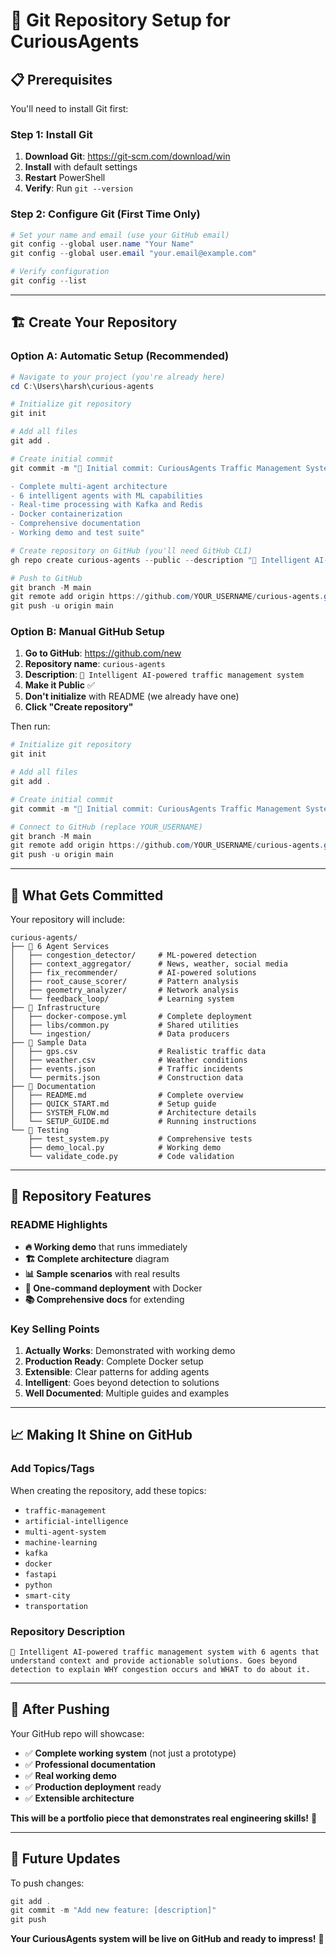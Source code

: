 # 🚀 Git Repository Setup for CuriousAgents

## 📋 **Prerequisites**

You'll need to install Git first:

### Step 1: Install Git
1. **Download Git**: https://git-scm.com/download/win
2. **Install** with default settings
3. **Restart** PowerShell
4. **Verify**: Run `git --version`

### Step 2: Configure Git (First Time Only)
```powershell
# Set your name and email (use your GitHub email)
git config --global user.name "Your Name"
git config --global user.email "your.email@example.com"

# Verify configuration
git config --list
```

---

## 🏗️ **Create Your Repository**

### Option A: Automatic Setup (Recommended)
```powershell
# Navigate to your project (you're already here)
cd C:\Users\harsh\curious-agents

# Initialize git repository
git init

# Add all files
git add .

# Create initial commit
git commit -m "🚀 Initial commit: CuriousAgents Traffic Management System

- Complete multi-agent architecture
- 6 intelligent agents with ML capabilities
- Real-time processing with Kafka and Redis
- Docker containerization
- Comprehensive documentation
- Working demo and test suite"

# Create repository on GitHub (you'll need GitHub CLI)
gh repo create curious-agents --public --description "🚦 Intelligent AI-powered traffic management system with 6 agents that understand context and provide actionable solutions"

# Push to GitHub
git branch -M main
git remote add origin https://github.com/YOUR_USERNAME/curious-agents.git
git push -u origin main
```

### Option B: Manual GitHub Setup
1. **Go to GitHub**: https://github.com/new
2. **Repository name**: `curious-agents`
3. **Description**: `🚦 Intelligent AI-powered traffic management system`
4. **Make it Public** ✅
5. **Don't initialize** with README (we already have one)
6. **Click "Create repository"**

Then run:
```powershell
# Initialize git repository
git init

# Add all files
git add .

# Create initial commit
git commit -m "🚀 Initial commit: CuriousAgents Traffic Management System"

# Connect to GitHub (replace YOUR_USERNAME)
git branch -M main
git remote add origin https://github.com/YOUR_USERNAME/curious-agents.git
git push -u origin main
```

---

## 📝 **What Gets Committed**

Your repository will include:

```
curious-agents/
├── 📁 6 Agent Services
│   ├── congestion_detector/     # ML-powered detection
│   ├── context_aggregator/      # News, weather, social media
│   ├── fix_recommender/         # AI-powered solutions
│   ├── root_cause_scorer/       # Pattern analysis
│   ├── geometry_analyzer/       # Network analysis
│   └── feedback_loop/           # Learning system
├── 📁 Infrastructure
│   ├── docker-compose.yml       # Complete deployment
│   ├── libs/common.py           # Shared utilities
│   └── ingestion/               # Data producers
├── 📁 Sample Data
│   ├── gps.csv                  # Realistic traffic data
│   ├── weather.csv              # Weather conditions
│   ├── events.json              # Traffic incidents
│   └── permits.json             # Construction data
├── 📁 Documentation
│   ├── README.md                # Complete overview
│   ├── QUICK_START.md           # Setup guide
│   ├── SYSTEM_FLOW.md           # Architecture details
│   └── SETUP_GUIDE.md           # Running instructions
└── 📁 Testing
    ├── test_system.py           # Comprehensive tests
    ├── demo_local.py            # Working demo
    └── validate_code.py         # Code validation
```

---

## 🎯 **Repository Features**

### README Highlights
- **🔥 Working demo** that runs immediately
- **🏗️ Complete architecture** diagram
- **📊 Sample scenarios** with real results
- **🚀 One-command deployment** with Docker
- **📚 Comprehensive docs** for extending

### Key Selling Points
1. **Actually Works**: Demonstrated with working demo
2. **Production Ready**: Complete Docker setup
3. **Extensible**: Clear patterns for adding agents
4. **Intelligent**: Goes beyond detection to solutions
5. **Well Documented**: Multiple guides and examples

---

## 📈 **Making It Shine on GitHub**

### Add Topics/Tags
When creating the repository, add these topics:
- `traffic-management`
- `artificial-intelligence`
- `multi-agent-system`
- `machine-learning`
- `kafka`
- `docker`
- `fastapi`
- `python`
- `smart-city`
- `transportation`

### Repository Description
```
🚦 Intelligent AI-powered traffic management system with 6 agents that understand context and provide actionable solutions. Goes beyond detection to explain WHY congestion occurs and WHAT to do about it.
```

---

## 🎉 **After Pushing**

Your GitHub repo will showcase:
- ✅ **Complete working system** (not just a prototype)
- ✅ **Professional documentation** 
- ✅ **Real working demo**
- ✅ **Production deployment** ready
- ✅ **Extensible architecture**

**This will be a portfolio piece that demonstrates real engineering skills!** 🚀

---

## 🔧 **Future Updates**

To push changes:
```powershell
git add .
git commit -m "Add new feature: [description]"
git push
```

**Your CuriousAgents system will be live on GitHub and ready to impress!** 🌟 